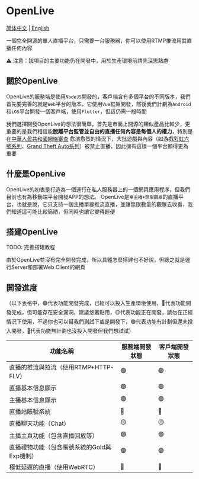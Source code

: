 # OpenLive

[简体中文](README.md) | [English](README_EN.md)

一個完全開源的單人直播平台，只需要一台服務器，你可以使用RTMP推流用其直播任何內容

⚠️ 注意：該項目的主要功能仍在開發中，用於生產環境前請先深思熟慮

## 關於OpenLive
OpenLive的服務端是使用`NodeJS`開發的，客戶端含有多個平台的不同版本，我們首先要完善的就是`Web`平台的版本，它使用`Vue`框架開發，然後我們計劃為`Android`和`iOS`平台開發一個客戶端，使用`Flutter`，但這仍需一段時間

我們選擇開發OpenLive的想法很簡單，首先是市面上開源的類似產品比較少，更重要的是我們相信能**脫離平台監管並自由的直播任何內容是每個人的權力**，特別是在[中華人民共和國網絡審查](https://zh.wikipedia.org/zh-tw/%E4%B8%AD%E5%8D%8E%E4%BA%BA%E6%B0%91%E5%85%B1%E5%92%8C%E5%9B%BD%E7%BD%91%E7%BB%9C%E5%AE%A1%E6%9F%A5) 愈演愈烈的情況下，大批遊戲與內容（如游戲[彩虹六號系列](https://zh.wikipedia.org/zh-tw/%E8%99%B9%E5%BD%A9%E5%85%AD%E8%99%9F%EF%BC%9A%E5%9C%8D%E6%94%BB%E8%A1%8C%E5%8B%95)、[Grand Theft Auto系列](https://zh.wikipedia.org/zh-tw/%E4%BF%A0%E7%9B%9C%E7%8D%B5%E8%BB%8A%E6%89%8B%E7%B3%BB%E5%88%97)）被禁止直播，因此擁有這樣一個平台顯得更為重要

## 什麼是OpenLive
OpenLive的初衷是打造為一個運行在私人服務器上的一個網頁應用程序，但我們目前也有為移動端平台開發APP的想法。 OpenLive是`單主播+無限觀眾`的直播平台，也就是說，它只支持一個主播單線推流直播，並讓無限數量的觀眾去收看，我們知道這可能比較簡陋，但同時也讓它變得輕便

## 搭建OpenLive
TODO: 完善搭建教程

由於OpenLive並沒有完全開發完成，所以具體怎麼搭建也不好說，但總之就是運行Server和部署Web Client的網頁

## 開發進度
（以下表格中，🟢代表功能開發完成，已經可以投入生產環境使用，🔵代表功能開發完成，但可能存在安全漏洞，建議悠著點用，🟡代表功能正在開發，請勿在正經情況下使用，不過你也可以幫我們測試下或是開發下，🟣代表功能有計劃但還未投入開發，🔴代表功能無計劃也沒投入開發但我們想試試）

|  功能名稱   | 服務端開發狀態  | 客戶端開發狀態  |
|  ----  | ----  | ----  |
| 直播的推流與拉流（使用RTMP+HTTP-FLV）   | 🟢 | 🟢 |
| 直播基本信息顯示  | 🟢 | 🟢 |
| 主播基本信息顯示  | 🟢 | 🟢 |
| 直播站賬號系統 | 🔵 | 🔵 |
| 直播聊天功能（Chat） | 🟡 | 🟡 |
| 主播主頁功能（包含直播回放等） | 🟣 | 🟣 |
| 直播禮物功能（包含賬號系統的Gold與Exp機制） | 🟣 | 🟣 |
| 極低延遲的直播（使用WebRTC） | 🔴 | 🔴 |